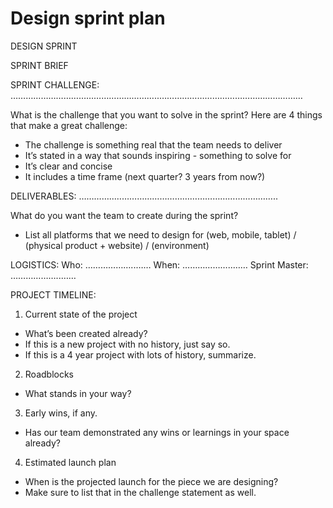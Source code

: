 # Design sprint plan 

DESIGN SPRINT 

SPRINT BRIEF

SPRINT CHALLENGE:  …………………………………………………..…………………………………………………

What is the challenge that you want to solve in the sprint? 
Here are 4 things that make a great challenge:
- The challenge is something real that the team needs to deliver
- It’s stated in a way that sounds inspiring - something to solve for
- It’s clear and concise
- It includes a time frame (next quarter? 3 years from now?)


DELIVERABLES:
…………..………………………………………………………..

What do you want the team to create during the sprint? 

- List all platforms that we need to design for (web, mobile, tablet) / (physical product + website) / (environment)


LOGISTICS:
Who: ………………..……
When: ………………..…… 
Sprint Master:    ………………..…… 




PROJECT TIMELINE:
1. Current state of the project
- What’s been created already? 
- If this is a new project with no history, just say so. 
- If this is a 4 year project with lots of history, summarize.

2. Roadblocks
- What stands in your way? 

3. Early wins, if any.
- Has our team demonstrated any wins or learnings in your space already? 

4. Estimated launch plan
- When is the projected launch for the piece we are designing? 
- Make sure to list that in the challenge statement as well. 




